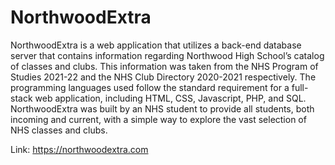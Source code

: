 # NorthwoodExtra
NorthwoodExtra is a web application that utilizes a back-end database server that contains information regarding Northwood High School’s catalog of classes and clubs. This information was taken from the NHS Program of Studies 2021-22 and the NHS Club Directory 2020-2021 respectively.  The programming languages used follow the standard requirement for a full-stack web application, including HTML, CSS, Javascript, PHP, and SQL.  NorthwoodExtra was built by an NHS student to provide all students, both incoming and current, with a simple way to explore the vast selection of NHS classes and clubs.

Link: https://northwoodextra.com
